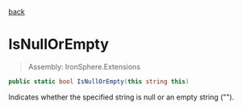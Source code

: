 ﻿

[back](/IronSphere.Extensions/types/StringExtension)

# IsNullOrEmpty

> Assembly: IronSphere.Extensions

```csharp
public static bool IsNullOrEmpty(this string this)
```

Indicates whether the specified string is null or an empty string (&quot;&quot;).

 